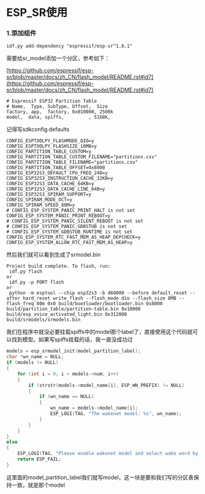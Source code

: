 # ESP_SR使用

### 1.添加组件
```shell
idf.py add-dependency "espressif/esp-sr^1.6.1"
```

需要给sr_model添加一个分区，参考如下：

[https://github.com/espressif/esp-sr/blob/master/docs/zh_CN/flash_model/README.rst#id7](https://github.com/espressif/esp-sr/blob/master/docs/zh_CN/flash_model/README.rst#id7)

```csv
# Espressif ESP32 Partition Table
# Name,  Type, SubType, Offset,  Size
factory, app,  factory, 0x010000, 2500k
model,  data, spiffs,         , 5168K,
```

记得写sdkconfig.defaults
```shell
CONFIG_ESPTOOLPY_FLASHMODE_QIO=y
CONFIG_ESPTOOLPY_FLASHSIZE_16MB=y
CONFIG_PARTITION_TABLE_CUSTOM=y
CONFIG_PARTITION_TABLE_CUSTOM_FILENAME="partitions.csv"
CONFIG_PARTITION_TABLE_FILENAME="partitions.csv"
CONFIG_PARTITION_TABLE_OFFSET=0x8000
CONFIG_ESP32S3_DEFAULT_CPU_FREQ_240=y
CONFIG_ESP32S3_INSTRUCTION_CACHE_32KB=y
CONFIG_ESP32S3_DATA_CACHE_64KB=y
CONFIG_ESP32S3_DATA_CACHE_LINE_64B=y
CONFIG_ESP32S3_SPIRAM_SUPPORT=y
CONFIG_SPIRAM_MODE_OCT=y
CONFIG_SPIRAM_SPEED_80M=y
# CONFIG_ESP_SYSTEM_PANIC_PRINT_HALT is not set
CONFIG_ESP_SYSTEM_PANIC_PRINT_REBOOT=y
# CONFIG_ESP_SYSTEM_PANIC_SILENT_REBOOT is not set
# CONFIG_ESP_SYSTEM_PANIC_GDBSTUB is not set
# CONFIG_ESP_SYSTEM_GDBSTUB_RUNTIME is not set
CONFIG_ESP_SYSTEM_RTC_FAST_MEM_AS_HEAP_DEPCHECK=y
CONFIG_ESP_SYSTEM_ALLOW_RTC_FAST_MEM_AS_HEAP=y
```

然后我们就可以看到生成了srmodel.bin
```shell
Project build complete. To flash, run:
 idf.py flash
or
 idf.py -p PORT flash
or
 python -m esptool --chip esp32s3 -b 460800 --before default_reset --after hard_reset write_flash --flash_mode dio --flash_size 8MB --flash_freq 80m 0x0 build/bootloader/bootloader.bin 0x8000 build/partition_table/partition-table.bin 0x10000 build/esp_voice_activated_light.bin 0x312000 build/srmodels/srmodels.bin
```

我们在程序中就没必要挂载spiffs中的model那个label了，直接使用这个代码就可以找到模型。如果写spiffs挂载的话，我一直没成功过
```c
models = esp_srmodel_init(model_partition_label);
char *wn_name = NULL;
if (models != NULL)
{
    for (int i = 0; i < models->num; i++)
    {
        if (strstr(models->model_name[i], ESP_WN_PREFIX) != NULL)
        {
            if (wn_name == NULL)
            {
                wn_name = models->model_name[i];
                ESP_LOGI(TAG, "The wakenet model: %s", wn_name);
            }
        }
    }
}
else
{
    ESP_LOGI(TAG, "Please enable wakenet model and select wake word by menuconfig!");
    return ESP_FAIL;
}
```

这里面的model_partition_label我们就写model，这一块是要和我们写的分区表保持一致，就是那个model